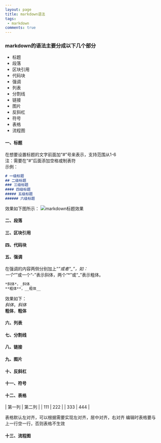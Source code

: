 ```yaml
---
layout: page
title: markdown语法
tags:
 - markdown
comments: true
---
```

### markdown的语法主要分成以下几个部分
* 标题
* 段落
* 区块引用
* 代码块
* 强调
* 列表
* 分割线
* 链接
* 图片
* 反斜杠
* 符号
* 表格
* 流程图

#### 一、标题
在想要设置标题的文字前面加“#”号来表示，支持范围从1-6
<br>
注：需要在“#”后面添加空格或制表符
<br>
示例：
```markdown
# 一级标题
## 二级标题
### 三级标题
#### 四级标题
##### 五级标题
###### 六级标题
```
效果如下图所示：
![markdown标题效果](http://perfiffer.cn/images/markdown_title.png)

#### 二、段落

#### 三、区块引用

#### 四、代码块

#### 五、强调
在强调的内容两侧分别加上“*”或者“_”，如：   
一个“*”或一个“-”表示斜体，两个“*”或“_”表示粗体。
```markdown
*斜体*，_斜体_
**粗体**，__粗体__
```
效果如下：   
*斜体*，_斜体_   
**粗体**，__粗体__

#### 六、列表

#### 七、分割线

#### 八、链接

#### 九、图片

#### 十、反斜杠

#### 十一、符号

#### 十二、表格

| 第一列 | 第二列 |
| 111 | 222 |
| 333 | 444 |

表格默认左对齐，可以根据需要实现左对齐，居中对齐，右对齐
编辑时表格要与上一行空一行，否则表格不生效

#### 十三、流程图
